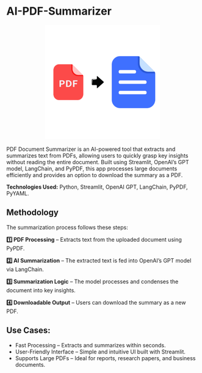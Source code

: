 # AI-PDF-Summarizer
<p align="center">
  <img src="https://github.com/sindhu28ss/ai-pdf-summarizer/blob/main/files/pdf%20image.png?raw=true" 
       alt="PDF Summarizer Illustration" width="300"/>
</p>

PDF Document Summarizer is an AI-powered tool that extracts and summarizes text from PDFs, allowing users to quickly grasp key insights without reading the entire document.
Built using Streamlit, OpenAI’s GPT model, LangChain, and PyPDF, this app processes large documents efficiently and provides an option to download the summary as a PDF.

**Technologies Used:** Python, Streamlit, OpenAI GPT, LangChain, PyPDF, PyYAML.

## Methodology

The summarization process follows these steps:

**1️⃣ PDF Processing** – Extracts text from the uploaded document using PyPDF.

**2️⃣ AI Summarization** – The extracted text is fed into OpenAI’s GPT model via LangChain.

**3️⃣ Summarization Logic** – The model processes and condenses the document into key insights.

**4️⃣ Downloadable Output** – Users can download the summary as a new PDF.

## Use Cases:

- Fast Processing – Extracts and summarizes within seconds.
- User-Friendly Interface – Simple and intuitive UI built with Streamlit.
- Supports Large PDFs – Ideal for reports, research papers, and business documents.

